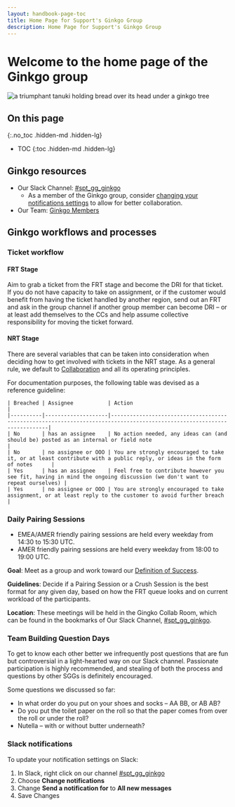 ```yaml
---
layout: handbook-page-toc
title: Home Page for Support's Ginkgo Group
description: Home Page for Support's Ginkgo Group
---
```


<!-- Search for all occurrences of NAME and replace them with the group's name.
     Search for all occurrences of URL HERE and replace them with the appropriate url -->

# Welcome to the home page of the Ginkgo group

![a triumphant tanuki holding bread over its head under a ginkgo tree](/handbook/support/support-global-groups/groups/ginkgo/sgg_ginkgo.png)

## On this page
{:.no_toc .hidden-md .hidden-lg}

- TOC
{:toc .hidden-md .hidden-lg}

## Ginkgo resources

- Our Slack Channel: [#spt_gg_ginkgo](https://gitlab.slack.com/archives/C0354N9B14G)
  - As a member of the Ginkgo group, consider [changing your notifications settings](#slack-notifications) to allow for better collaboration.
- Our Team: [Ginkgo Members](https://gitlab-com.gitlab.io/support/team/sgg.html?search=ginkgo)

## Ginkgo workflows and processes

### Ticket workflow

#### FRT Stage

Aim to grab a ticket from the FRT stage and become the DRI for that ticket. If you do not have capacity to take on assignment, or if the customer would benefit from having the ticket handled by another region, send out an FRT and ask in the group channel if another group member can become DRI – or at least add themselves to the CCs and help assume collective responsibility for moving the ticket forward.

#### NRT Stage

There are several variables that can be taken into consideration when deciding how to get involved with tickets in the NRT stage. As a general rule, we default to [Collaboration](https://about.gitlab.com/handbook/values/#collaboration) and all its operating principles. 

For documentation purposes, the following table was devised as a reference guideline:

```
| Breached | Assignee           | Action                                                                                                                 |
|----------|--------------------|------------------------------------------------------------------------------------------------------------------------|
| No       | has an assignee    | No action needed, any ideas can (and should be) posted as an internal or field note                                    |
| No       | no assignee or OOO | You are strongly encouraged to take it, or at least contribute with a public reply, or ideas in the form of notes      |
| Yes      | has an assignee    | Feel free to contribute however you see fit, having in mind the ongoing discussion (we don't want to repeat ourselves) |
| Yes      | no assignee or OOO | You are strongly encouraged to take assignment, or at least reply to the customer to avoid further breach	         | 

```

### Daily Pairing Sessions

 - EMEA/AMER friendly pairing sessions are held every weekday from 14:30 to 15:30 UTC.
 - AMER friendly pairing sessions are held every weekday from 18:00 to 19:00 UTC.

**Goal**: Meet as a group and work toward our [Definition of Success](../index.html.md#success-of-their-group-means).

**Guidelines**: Decide if a Pairing Session or a Crush Session is the best format for any given day, based on how the FRT queue looks and on current workload of the participants.

**Location**: These meetings will be held in the Gingko Collab Room, which can be found in the bookmarks of Our Slack Channel, [#spt_gg_ginkgo](https://gitlab.slack.com/archives/C0354N9B14G).

### Team Building Question Days

To get to know each other better we infrequently post questions that are fun but controversial in a light-hearted way on our Slack channel. Passionate participation is highly recommended, and stealing of both the process and questions by other SGGs is definitely encouraged.

Some questions we discussed so far:
 
 - In what order do you put on your shoes and socks – AA BB, or AB AB?
 - Do you put the toilet paper on the roll so that the paper comes from over the roll or under the roll?
 - Nutella – with or without butter underneath?

### Slack notifications

To update your notification settings on Slack:
1. In Slack, right click on our channel [#spt_gg_ginkgo](https://gitlab.slack.com/archives/C0354N9B14G)
2. Choose **Change notifications**
3. Change **Send a notification for** to **All new messages**
4. Save Changes

